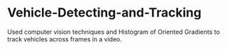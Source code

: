# Vehicle-Detecting-and-Tracking
Used computer vision techniques and Histogram of Oriented Gradients to track vehicles across frames in a video.
